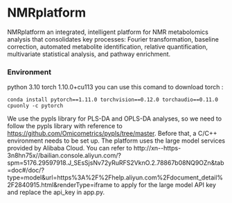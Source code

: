 # NMRplatform
NMRplatform an integrated, intelligent platform for NMR metabolomics analysis that consolidates key processes: Fourier transformation, baseline correction, automated metabolite identification, relative quantification, multivariate statistical analysis, and pathway enrichment. 
### Environment
python 3.10
torch 1.10.0+cu113
you can use this comand to download torch :
```
conda install pytorch==1.11.0 torchvision==0.12.0 torchaudio==0.11.0 cpuonly -c pytorch
```

We use the pypls library for PLS-DA and OPLS-DA analyses, so we need to follow the pypls library with reference to https://github.com/Omicometrics/pypls/tree/master. Before that, a C/C++ environment needs to be set up.
The platform uses the large model services provided by Alibaba Cloud. You can refer to http://xn--https-3n8hn75x//bailian.console.aliyun.com/?spm=5176.29597918.J_SEsSjsNv72yRuRFS2VknO.2.78867b08NQ9OZn&tab=doc#/doc/?type=model&url=https%3A%2F%2Fhelp.aliyun.com%2Fdocument_detail%2F2840915.html&renderType=iframe to apply for the large model API key and replace the api_key in app.py.
